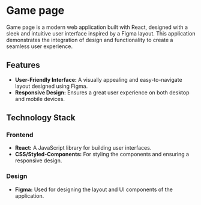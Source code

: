 # Game page

Game page is a modern web application built with React, designed with a sleek and intuitive user interface inspired by a Figma layout. This application demonstrates the integration of design and functionality to create a seamless user experience.

## Features

- **User-Friendly Interface:** A visually appealing and easy-to-navigate layout designed using Figma.
- **Responsive Design:** Ensures a great user experience on both desktop and mobile devices.


## Technology Stack

### Frontend
- **React:** A JavaScript library for building user interfaces.
- **CSS/Styled-Components:** For styling the components and ensuring a responsive design.

### Design
- **Figma:** Used for designing the layout and UI components of the application.
